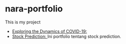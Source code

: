 # nara-portfolio
This is my project
- [Exploring the Dynamics of COVID-19: ](https://github.com/narendranush/nara-portfolio/blob/main/exploring-covid19-dataset/Exploring_The_Dynamics_of_COVID_19.ipynb)
- [Stock Prediction: ](https://github.com/narendranush/nara-portfolio/blob/main/stock-prediction/2502018064_No1.ipynb) Ini portfolio tentang stock prediction.